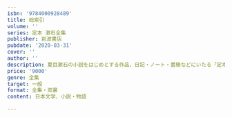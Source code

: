 ```yaml
---
isbn: '9784000928489'
title: 総索引
volume: ''
series: 定本 漱石全集
publisher: 岩波書店
pubdate: '2020-03-31'
cover: ''
author: ''
description: 夏目漱石の小説をはじめとする作品，日記・ノート・書簡などにいたる「定本　漱石全集」二十七巻の総索引．
price: '9000'
genre: 全集
target: 一般
format: 全集・双書
content: 日本文学、小説・物語

---
```

